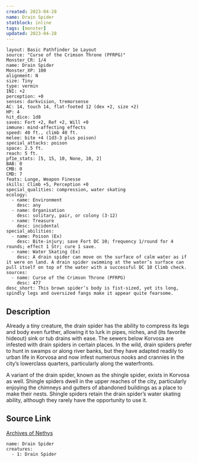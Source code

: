 ```yaml
---
created: 2023-04-28
name: Drain Spider
statblock: inline
tags: [monster]
updated: 2023-04-28
---
```

```statblock
layout: Basic Pathfinder 1e Layout
source: "Curse of the Crimson Throne (PFRPG)"
Monster_CR: 1/4
name: Drain Spider
Monster_XP: 100
alignment: N
size: Tiny
type: vermin
INI: +2
perception: +0
senses: darkvision, tremorsense
AC: 14, touch 14, flat-footed 12 (dex +2, size +2)
HP: 4
hit_dice: 1d8
saves: Fort +2, Ref +2, Will +0
immune: mind-affecting effects
speed: 40 ft., climb 40 ft.
melee: bite +4 (1d3-3 plus poison)
special_attacks: poison
space: 2.5 ft.
reach: 5 ft.
pf1e_stats: [5, 15, 10, None, 10, 2]
BAB: 0
CMB: 0
CMD: 7
feats: Lunge, Weapon Finesse
skills: Climb +5, Perception +0
special_qualities: compression, water skating
ecology:
  - name: Environment
    desc: any
  - name: Organisation
    desc: solitary, pair, or colony (3-12)
  - name: Treasure
    desc: incidental
special_abilities:
  - name: Poison (Ex)
    desc: Bite-injury; save Fort DC 10; frequency 1/round for 4 rounds; effect 1 Str; cure 1 save.
  - name: Water Skating (Ex)
    desc: A drain spider can move on the surface of calm water as if it were on land. A drain spider swimming at the water’s surface can pull itself on top of the water with a successful DC 10 Climb check.
sources:
  - name: Curse of the Crimson Throne (PFRPG)
    desc: 477
desc_short: This brown spider’s body is fist-sized, yet its long, spindly legs and oversized fangs make it appear quite fearsome.
```
## Description
Already a tiny creature, the drain spider has the ability to compress its legs and body even further, allowing it to lurk in pipes, niches, and (its favorite hideout) sink or tub drains with ease. The sewers below Korvosa are infested with drain spiders in certain places. In the wild, drain spiders prefer to hunt in swamps or along river banks, but they have adapted readily to urban life in Korvosa and now infest numerous nooks and crannies in the city’s lowerclass quarters, particularly along the waterfronts.

 A variant of the drain spider, known as the shingle spider, exists in Korvosa as well. Shingle spiders dwell in the upper reaches of the city, particularly enjoying the chimneys and gutters of abandoned buildings as a place to make their nests. Shingle spiders retain the drain spider’s water skating ability, although they rarely have the opportunity to use it.
## Source Link
[Archives of Nethys](https://aonprd.com/MonsterDisplay.aspx?ItemName=Drain%20Spider)
```encounter-table
name: Drain Spider
creatures:
  - 1: Drain Spider
```
